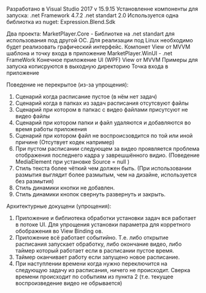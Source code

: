Разработано в Visual Studio 2017 v 15.9.15
	Установленне компоненты для запуска:
		.net Framework 4.7.2
		.net standart 2.0
	Используется одна библиотка из nuget: Expression.Blend.Sdk

Два проекта:
MarketPlayer.Core - Библиотке на .net standart для использования под другой ОС.
	Для реализации под Linux необходимо будет реализовать графический интерфейс. Компонет View от MVVM шаблона и точку входа в приложение
MarketPlayer.WinUI - .net FrameWork
	Конечное приложение 
		UI (WPF) View от MVVM
		Примеры для запуска кописруются в выходную директорию
		Точка входа в приложение

Поведение не перекрытое (из-за упрощения):
1. Сценарий когда расписание пустое (в нём нет задач)
2. Сценарий когда в папках из задач расписания отсутсвуют файлы
3. Сценарий при котором в папкас с видео файлами присутсуют не видео файлы
4. Сценарий при котором папки и файл удаляются и добавляются во время работы приложения
5. Сценарий при котором файл не воспроисзовдится по той или иной причине (Отсутвует кодек например)
6. При пустом расписании следующем за видео проявляется проблема отображения последнего кадра у заврешшённого видио. (Поведение MediaElement при установке Source = null )
7. Стиль текста более чёткий чем должен быть. (При использовании размытия выглядит более размытым, чем на дизайне, используется без размытия)
8. Стиль динамики кнопки не добавлен.
9. Стиль динамики кнопок свернуть развернуть и закрыть.

Архитектурные докущени (упрощения):
1. Приложение и библиотека обработки установки задач вся работает в потоке UI. Для упрощения установки параметра для корретного обображения во View Binding ов.
2. Приложение всё работает событийно. Т.е. либо открытие расписания запускает обработку, либо окончание видео, либо таймер который работает если в расписании пустое время.
3. Таймер оканчивает работу если запущено новое расписание.
4. При наступлении времени когда нужно переключится на следующую задачу из расписания, ничего не происходит. Сверка времени происходит по событиям из пункта 2 (т.е. текущее воспроизведение видео не обрывается)

